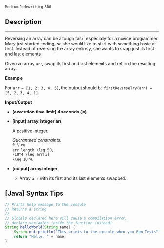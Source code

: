 `Medium`	`Codewriting` 	`300`

## Description

---

Reversing an array can be a tough task, especially for a novice programmer. Mary just started coding, so she would like to start with something basic at first. Instead of reversing the array entirely, she wants to swap just its first and last elements.

Given an array <code>arr</code>, swap its first and last elements and return the resulting array.

**Example**

For <code>arr = [1, 2, 3, 4, 5]</code>, the output should be
<code>firstReverseTry(arr) = [5, 2, 3, 4, 1]</code>.

**Input/Output**

- **[execution time limit] 4 seconds (js)**

- **[input] array.integer arr**

  A positive integer.

  _Guaranteed constraints:_<br>
  <code type='math/tex'>0 \leq arr.length \leq 50</code>,<br>
  <code type='math/tex'>-10^4 \leq arr[i] \leq 10^4</code>.

- **[output] array.integer**
  - Array <code>arr</code> with its first and its last elements swapped.

## [Java] Syntax Tips

``` java
// Prints help message to the console
// Returns a string
// 
// Globals declared here will cause a compilation error,
// declare variables inside the function instead!
String helloWorld(String name) {
    System.out.println("This prints to the console when you Run Tests");
    return "Hello, " + name;
}
```
